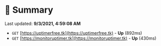 # 📖 Summary
Last updated: **9/3/2021, 4:59:08 AM**

- `GET` [https://uptimerfree.tk](https://uptimerfree.tk) - **Up** (892ms)
- `GET` [https://monitoruptimer.tk](https://monitoruptimer.tk) - **Up** (430ms)
